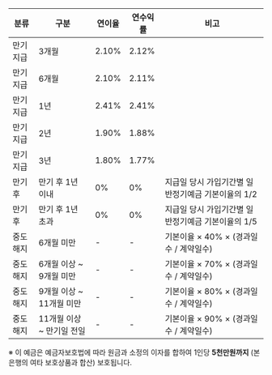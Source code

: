 | 분류 | 구분 | 연이율 | 연수익률 | 비고 | 
|------|------|--------|----------|------| 
| 만기지급 | 3개월 | 2.10% | 2.12% | | 
| 만기지급 | 6개월 | 2.10% | 2.11% | | 
| 만기지급 | 1년 | 2.41% | 2.41% | | 
| 만기지급 | 2년 | 1.90% | 1.88% | | 
| 만기지급 | 3년 | 1.80% | 1.77% | | 
| 만기후 | 만기 후 1년 이내 | 0% | 0% | 지급일 당시 가입기간별 일반정기예금 기본이율의 1/2 | 
| 만기후 | 만기 후 1년 초과 | 0% | 0% | 지급일 당시 가입기간별 일반정기예금 기본이율의 1/5 | 
| 중도해지 | 6개월 미만 | - | - | 기본이율 × 40% × (경과일수 / 계약일수) | 
| 중도해지 | 6개월 이상 ~ 9개월 미만 | - | - | 기본이율 × 70% × (경과일수 / 계약일수) | 
| 중도해지 | 9개월 이상 ~ 11개월 미만 | - | - | 기본이율 × 80% × (경과일수 / 계약일수) | 
| 중도해지 | 11개월 이상 ~ 만기일 전일 | - | - | 기본이율 × 90% × (경과일수 / 계약일수) | 

※ 이 예금은 예금자보호법에 따라 원금과 소정의 이자를 합하여 1인당 **5천만원까지** (본 은행의 여타 보호상품과 합산) 보호됩니다.